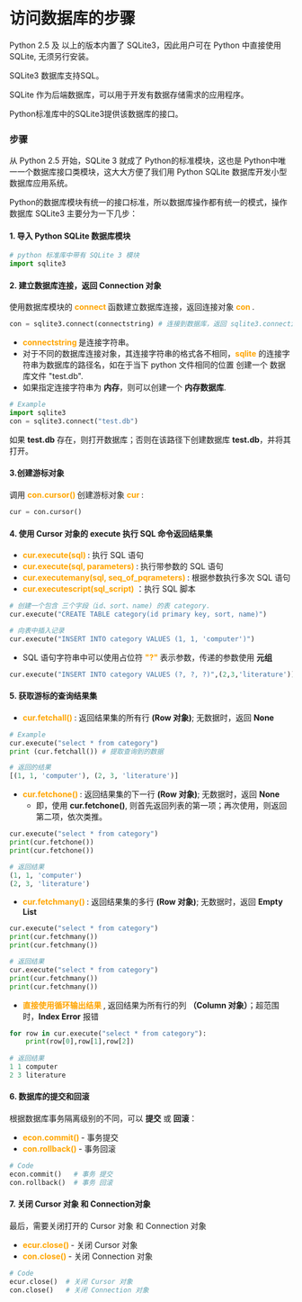 # 访问数据库的步骤

Python 2.5 及 以上的版本内置了 SQLite3，因此用户可在 Python 中直接使用 SQLite, 无须另行安装。

SQLite3 数据库支持SQL。

SQLite 作为后端数据库，可以用于开发有数据存储需求的应用程序。

Python标准库中的SQLite3提供该数据库的接口。



### 步骤

从 Python 2.5 开始，SQLite 3 就成了 Python的标准模块，这也是 Python中唯一一个数据库接口类模块，这大大方便了我们用 Python SQLite 数据库开发小型数据库应用系统。



Python的数据库模块有统一的接口标准，所以数据库操作都有统一的模式，操作数据库 SQLite3 主要分为一下几步：



#### 1. 导入 Python SQLite 数据库模块

```Python
# python 标准库中带有 SQLite 3 模块
import sqlite3
```



#### 2. 建立数据库连接，返回 Connection 对象

使用数据库模块的 **<font color="orange"> connect </font>** 函数建立数据库连接，返回连接对象 **<font color="orange"> con </font>**.

```python
con = sqlite3.connect(connectstring) # 连接到数据库，返回 sqlite3.connection 对象
```

- **<font color="orange"> connectstring </font>** 是连接字符串。
- 对于不同的数据库连接对象，其连接字符串的格式各不相同，**<font color="orange">sqlite</font>** 的连接字符串为数据库的路径名，如在于当下 python 文件相同的位置 创建一个 数据库文件 "test.db".
- 如果指定连接字符串为 **内存**，则可以创建一个 **内存数据库**.

```python
# Example
import sqlite3
con = sqlite3.connect("test.db")
```

如果 **test.db** 存在，则打开数据库；否则在该路径下创建数据库 **test.db**，并将其打开。



#### 3.创建游标对象

调用 **<font color="orange"> con.cursor() </font>** 创建游标对象 **<font color="orange"> cur </font>**:

```python
cur = con.cursor()
```



#### 4. 使用 Cursor 对象的 execute 执行 SQL 命令返回结果集

- **<font color="orange"> cur.execute(sql) </font>**: 执行 SQL 语句
- **<font color="orange"> cur.execute(sql, parameters) </font>**: 执行带参数的 SQL 语句
- **<font color="orange">cur.executemany(sql, seq_of_pqrameters) </font>**: 根据参数执行多次 SQL 语句
- **<font color="orange">cur.executescript(sql_script)</font>** ：执行 SQL 脚本

```python
# 创建一个包含 三个字段（id、sort、name) 的表 category.
cur.execute("CREATE TABLE category(id primary key, sort, name)")
```

```python
# 向表中插入记录
cur.execute("INSERT INTO category VALUES (1, 1, 'computer')")
```

-  SQL 语句字符串中可以使用占位符 **<font color="orange"> "?" </font>** 表示参数，传递的参数使用 **元组**

```python
cur.execute("INSERT INTO category VALUES (?, ?, ?)",(2,3,'literature'))
```



#### 5. 获取游标的查询结果集

- **<font color="orange"> cur.fetchall() </font>** : 返回结果集的所有行 **(Row 对象)**; 无数据时，返回 **None**

```python
# Example
cur.execute("select * from category")
print (cur.fetchall()) # 提取查询到的数据

# 返回的结果
[(1, 1, 'computer'), (2, 3, 'literature')]
```

- **<font color="orange"> cur.fetchone() </font>** : 返回结果集的下一行 **(Row 对象)**; 无数据时，返回 **None**
  - 即，使用 **cur.fetchone()**, 则首先返回列表的第一项；再次使用，则返回第二项，依次类推。

```python
cur.execute("select * from category")
print(cur.fetchone())
print(cur.fetchone())

# 返回结果
(1, 1, 'computer')
(2, 3, 'literature')
```

- **<font color="orange"> cur.fetchmany() </font>** : 返回结果集的多行 **(Row 对象)**; 无数据时，返回 **Empty List**

```python
cur.execute("select * from category")
print(cur.fetchmany())
print(cur.fetchmany())

# 返回结果
cur.execute("select * from category")
print(cur.fetchmany())
print(cur.fetchmany())
```

- **<font color="orange"> 直接使用循环输出结果 </font>**, 返回结果为所有行的列 **（Column 对象）**；超范围时，**Index Error** 报错

```python
for row in cur.execute("select * from category"):
    print(row[0],row[1],row[2])
    
# 返回结果
1 1 computer
2 3 literature
```



#### 6. 数据库的提交和回滚

根据数据库事务隔离级别的不同，可以 **提交** 或 **回滚**：

- **<font color="orange"> econ.commit() </font>** - 事务提交
- **<font color="orange"> con.rollback() </font>** - 事务回滚

```python
# Code
econ.commit()	# 事务 提交
con.rollback()	# 事务 回滚
```

#### 7. 关闭 Cursor 对象 和 Connection对象

最后，需要关闭打开的 Cursor 对象 和 Connection 对象

- **<font color="orange"> ecur.close() </font>** - 关闭 Cursor 对象
- **<font color="orange"> con.close() </font>** - 关闭 Connection 对象

```python
# Code
ecur.close()  # 关闭 Cursor 对象
con.close()	  # 关闭 Connection 对象
```



